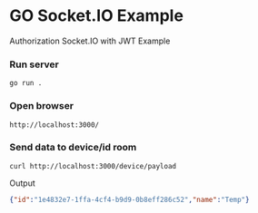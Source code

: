 # GO Socket.IO Example

Authorization Socket.IO with JWT Example

### Run server

```shell
go run .
```

### Open browser

```shell
http://localhost:3000/
```

### Send data to device/id room

```
curl http://localhost:3000/device/payload 
```

Output

```json
{"id":"1e4832e7-1ffa-4cf4-b9d9-0b8eff286c52","name":"Temp"}
```